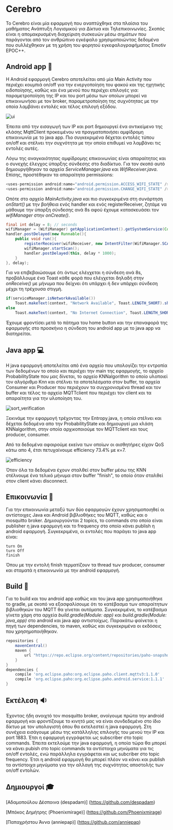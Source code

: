 ﻿# Cerebro
Το Cerebro είναι μία εφαρμογή που αναπτύχθηκε στα πλαίσια του μαθήματος Ανάπτυξη Λογισμικού για Δίκτυα και Τηλεπικοινωνίες. Σκοπός είναι η απομακρυσμένη διαχείριση συσκευών μέσω σημάτων που παράγονται από τον ανθρώπινο εγκέφαλο χρησιμοποιώντας δεδομένα που συλλέχθηκαν με τη χρήση του φορητού εγκεφαλογραφήματος Emotiv EPOC++.

## Android app :iphone:
Η Android εφαρμογή Cerebro αποτελείται από μία Main Activity που περιέχει κουμπιά on/off για την ενεργοποίηση του φακού και της ηχητικής ειδοποίησης, καθώς και ένα μενού που περιέχει επιλογές για: παραμετροποίηση της IP και του port μέσω των οποίων μπορεί να επικοινωνήσει με τον broker, παραμετροποίηση της συχνότητας με την οποία λαμβάνει εντολές και τέλος επιλογή εξόδου.

![ui](/ui.png)

Έπειτα από την εισαγωγή των IP και port δημιουργεί ένα αντικείμενο της κλάσης MqttClient προκειμένου να πραγματοποιήσει αμφίδρομη επικοινωνία με το java app. Πιο συγκεκριμένα δέχεται εντολές τύπου on/off και στέλνει την συχνότητα με την οποία επιθυμεί να λαμβάνει τις εντολές αυτές.

Λόγω της αναγκαιότητας αμφίδρομης επικοινωνίας είναι απαραίτητος και ο συνεχής έλεγχος ύπαρξης σύνδεσης στο διαδίκτυο. Για τον σκοπό αυτό δημιουργήθηκαν τα αρχεία *ServiceManager.java* και *WifiReceiver.java*. Επίσης, προστέθηκαν τα απαραίτητα permissions:
```java
<uses-permission android:name="android.permission.ACCESS_WIFI_STATE" />
<uses-permission android:name="android.permission.CHANGE_WIFI_STATE" />
```
Οπότε στο αρχείο *MainActivity.java* και πιο συγκεκριμένα στη συνάρτηση *onStart()* με την βοήθεια ενός handler και ενός registerReceiver, ζητάμε να μάθουμε την ύπαρξη σύνδεσης ανά 8s αφού έχουμε κατασκευάσει τον *wifiManager* στην *onCreate()*.
```java
final int delay = 8; // seconds
wifiManager = (WifiManager) getApplicationContext().getSystemService(Context.WIFI_SERVICE);
handler.postDelayed(new Runnable(){
    public void run(){
        registerReceiver(wifiReceiver, new IntentFilter(WifiManager.SCAN_RESULTS_AVAILABLE_ACTION));
        wifiManager.startScan();
        handler.postDelayed(this, delay * 1000);
    }
}, delay);
```

Για να επιβεβαιώσουμε ότι όντως ελέγχεται η σύνδεση ανά 8s, προβάλλουμε ένα Toast κάθε φορά που ελέγχεται δηλαδή στην *onReceive()* με μήνυμα που δείχνει ότι υπάρχει ή δεν υπάρχει σύνδεση μέχρι τη τρέχουσα στιγμή.
```java
if(serviceManager.isNetworkAvailable())
    Toast.makeText(context, "Network Available", Toast.LENGTH_SHORT).show();
else
    Toast.makeText(context, "No Internet Connection", Toast.LENGTH_SHORT).show();
```

Έχουμε φροντίσει μετά το πάτημα του home button και την επαναφορά της εφαρμογής στο προσκήνιο η σύνδεση του android app με το java app να διατηρείται.

## Java app :computer:
Η java εφαρμογή αποτελείται από ένα αρχείο που υπολογίζει την εντροπία των δεδομένων το οποίο και περιέχει την main της εφαρμογής, το αρχείο ProbabilityState που μας δίνεται, το αρχείο ΚΝΝalgorithm το οποίο υλοποιεί τον αλγόριθμο Knn και στέλνει τα αποτελέσματα στον buffer, τα αρχεία Consumer και Producer που περιέχουν τα συγχρονισμένα thread και τον buffer και τέλος το αρχείο MQTTclient που περιέχει τον client και τα απαραίτητα για την υλοποίηση του.

![sort_verification](/sort_verification.JPG)

Ξεκινάμε την εφαρμογή τρέχοντας την Entropy.java, η οποία στέλνει και δέχεται δεδομένα απο την ProbabilityState και δημιουργεί μια κλάση KNNalgorithm, στην οποία αρχικοποιούμε τον MQTTclient και τους producer, consumer.

Από τα δεδομένα αφαιρούμε εκείνα των οποίων οι αισθητήρες είχαν QoS κάτω απο 4, έτσι πετυχαίνουμε efficiency 73.4% με κ=7.

![efficiency](/efficiency.JPG)

Όταν όλα τα δεδομένα έχουν σταλθεί στον buffer μέσω της ΚΝΝ στέλνουμε ένα τελικό μήνυμα στον buffer "finish", το οποίο όταν σταλθεί στον client κάνει disconnect.


## Επικοινωνία :speech_balloon:
Για την επικοινωνία μεταξύ των δύο εφαρμογών έχουν χρησιμοποιηθεί οι αντίστοιχες Java και Android βιβλιοθήκες του MQTT, καθώς και ο mosquitto broker. Δημιουργούνται 2 topics, το commands στο οποίο είναι publisher η java εφαρμογή και το frequency στο οποίο κάνει publish η android εφαρμογή. Συγκεκριμένα, οι εντολές που παράγει το java app είναι:
```
turn On
turn Off
finish
```
Όπου με την εντολή finish τερματίζουν τα thread των producer, consumer και σταματά η επικοινωνία με την android εφαρμογή.

## Build :hammer:
Για το build και του android app καθώς και του java app χρησιμοποιήθηκε το gradle, με σκοπό να εξασφαλίσουμε ότι το κατέβασμα των απαραίτητων βιβλιοθηκών του ΜQTT θα γίνεται αυτόματα. Συγκεκριμένα, το κατέβασμα γίνετα χάρη στα αρχεία *build.gradle(Module: app)* και *build.gradle(Module: java_app)* στο android και java app αντιστοίχως. Παρακάτω φαίνεται η πηγή των dependencies, το maven, καθώς και συγκεκριμένα οι εκδόσεις που χρησημοποιήθηκαν.
```groovy
repositories {
    mavenCentral()
    maven {
        url "https://repo.eclipse.org/content/repositories/paho-snapshots/"
    }
}
dependencies {
    compile 'org.eclipse.paho:org.eclipse.paho.client.mqttv3:1.1.0'
    compile 'org.eclipse.paho:org.eclipse.paho.android.service:1.1.1'
}
```

## Εκτέλεση :sound:
Έχοντας ήδη ανοιχτό τον mosquitto broker, ανοίγουμε πρώτα την android εφαρμογή και φροντίζουμε το κινητό μας να είναι συνδεδεμένο στο ίδιο δίκτυο με τον υπολογιστή όπου θα εκτελεστεί η java εφαρμογή. Στη συνέχεια εισάγουμε μέσω της κατάλληλης επιλογής του μενού την IP και port 1883. Έτσι η εφαρμογή εγγράφεται ως subscriber στο topic commands.
Έπειτα εκτελούμε την java εφαρμογή, η οποία τώρα θα μπορεί να κάνει pubish στο topic commands τα αντίστοιχα μηνύματα για τις on/off εντολές, ενώ παράλληλα εγγράφεται και ως subcriber στο topic frequency. Έτσι η android εφαρμογή θα μπορεί πλέον να κάνει και publish τα αντίστοιχα μηνύματα για την αλλαγή της συχνότητας αποστολής των on/off εντολών.

## Δημιουργοί :mortar_board:
[Αδαμοπούλου Δέσποινα
(despadam)] (https://github.com/despadam)

[Μπόκος Δημήτρης
(Phoenixmirage)] (https://github.com/Phoenixmirage)

[Παπαχρήστου Άννα 
(anniepap)] (https://github.com/anniepap)


